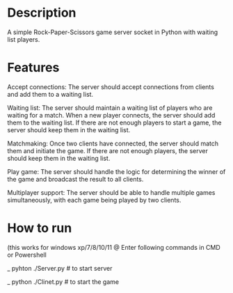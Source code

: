 # Description
A simple Rock-Paper-Scissors game server socket in Python with waiting list players. 

# Features
Accept connections: The server should accept connections from clients and add them to a waiting list.

Waiting list: The server should maintain a waiting list of players who are waiting for a match. When a new player connects, the server should add them to the waiting list. If there are not enough players to start a game, the server should keep them in the waiting list.

Matchmaking: Once two clients have connected, the server should match them and initiate the game. If there are not enough players, the server should keep them in the waiting list.

Play game: The server should handle the logic for determining the winner of the game and broadcast the result to all clients.

Multiplayer support: The server should be able to handle multiple games simultaneously, with each game being played by two clients.

# How to run
(this works for windows xp/7/8/10/11
@ Enter following commands in CMD or Powershell

_ pyhton ./Server.py    # to start server

_ python ./Clinet.py	# to start the game


